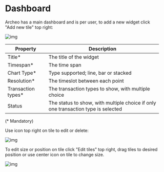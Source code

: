 
# Dashboard

Archeo has a main dashboard and is per user, to add a new widget click "Add new tile" top right:

![img](https://archeodocstorage.blob.core.windows.net/images/Dashboard-Tile.png)

| Property          | Description |
| -----------       | ----------- |
| Title*            | The title of the widget|
| Timespan*         | The time span|
| Chart Type*       | Type supported;  line, bar or stacked|
| Resolution*       | The timeslot between each point|
| Transaction types* | The transaction types to show, with multiple choice|
| Status            | The status to show, with multiple choice if only one transaction type is selected|
(* Mandatory)

Use icon top right on tile to edit or delete:

![img](https://archeodocstorage.blob.core.windows.net/images/Dashboard-Chart.png)

To edit size or position on tile click "Edit tiles" top right, drag tiles to desired position or use center icon on tile to change size.

![img](https://archeodocstorage.blob.core.windows.net/images/Dashboard-EditTiles.png)

